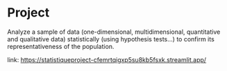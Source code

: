 # Project

Analyze a sample of data (one-dimensional, multidimensional, quantitative and qualitative data) statistically (using hypothesis tests...) to confirm its representativeness of the population.

link: https://statistiqueproject-cfemrtqigxp5su8kb5fsxk.streamlit.app/

